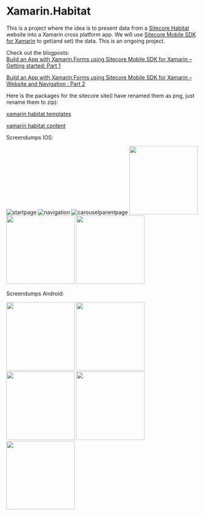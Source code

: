 # Xamarin.Habitat

This is a project where the idea is to present data from a [Sitecore Habitat](https://github.com/Sitecore/Habitat/wiki) website into a Xamarin cross platform app. We will use [Sitecore Mobile SDK for Xamarin](https://components.xamarin.com/view/sitecore.mobile.sdk) to get(and set) the data. This is an ongoing project.

Check out the blogposts:  
[Build an App with Xamarin.Forms using Sitecore Mobile SDK for Xamarin – Getting started: Part 1](https://visionsincode.wordpress.com/2016/04/13/build-an-app-with-xamarin-forms-using-sitecore-mobile-sdk-for-xamarin-getting-started/)

[Build an App with Xamarin.Forms using Sitecore Mobile SDK for Xamarin – Website and Navigation : Part 2](https://visionsincode.wordpress.com/2016/05/07/build-an-app-with-xamarin-forms-using-sitecore-mobile-sdk-for-xamarin-website-and-navigation-part-2/)


Here is the packages for the sitecore site(I have renamed them as png, just rename them to zip):

<a href="https://cloud.githubusercontent.com/assets/726479/15448459/9f55d9f4-1f62-11e6-83b5-9b7c73dc2b67.png">xamarin habitat templates</a>

<a href="https://cloud.githubusercontent.com/assets/726479/15448457/911f08ce-1f62-11e6-9f7d-a6f01e46206d.png">xamarin habitat content</a>

Screendumps IOS:

![startpage](https://cloud.githubusercontent.com/assets/726479/14654173/b1c19410-067c-11e6-8f5d-29c538055e76.PNG)
![navigation](https://cloud.githubusercontent.com/assets/726479/14654185/bad5dd4a-067c-11e6-8fd4-cc603d10b1cc.PNG)
![carouselparentpage](https://cloud.githubusercontent.com/assets/726479/14654193/c2cadd3e-067c-11e6-9db0-7f64e262636c.PNG)
<img src="https://cloud.githubusercontent.com/assets/726479/14675183/0714701e-0708-11e6-9620-d30968d102c2.PNG" width="180px"/>
<img src="https://cloud.githubusercontent.com/assets/726479/14768664/eb4a5ed6-0a48-11e6-9af5-5a234f62cc62.PNG" width="180px"/>
<img src="https://cloud.githubusercontent.com/assets/726479/15094385/51295ac8-14a2-11e6-8833-9ec6128a45f9.PNG" width="180px"/>



Screendumps Android:

<img src="https://cloud.githubusercontent.com/assets/726479/14654591/bfc9d8fe-067e-11e6-8646-805db2a83dae.png" width="180px"/>
<img src="https://cloud.githubusercontent.com/assets/726479/14654596/c6a59cf8-067e-11e6-9e96-16ab1a6a0d49.png" width="180px"/>
<img src="https://cloud.githubusercontent.com/assets/726479/14654606/cfae1c62-067e-11e6-9f7e-b30e7556b7d0.png" width="180px"/>
<img src="https://cloud.githubusercontent.com/assets/726479/14654603/cbfeceea-067e-11e6-8ff5-a3888b64eb45.png" width="180px"/>
<img src="https://cloud.githubusercontent.com/assets/726479/14768668/f08d6262-0a48-11e6-88f5-c801ea7311ec.png" width="180px"/>

